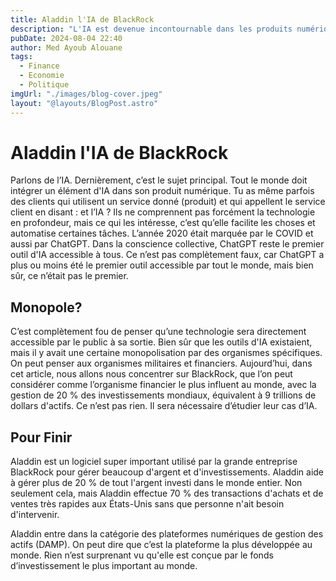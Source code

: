 ```yaml
---
title: Aladdin l'IA de BlackRock
description: "L'IA est devenue incontournable dans les produits numériques, notamment avec l'exemple de ChatGPT. BlackRock utilise Aladdin pour gérer 20 % des investissements mondiaux."
pubDate: 2024-08-04 22:40
author: Med Ayoub Alouane
tags:
  - Finance
  - Economie
  - Politique
imgUrl: "./images/blog-cover.jpeg"
layout: "@layouts/BlogPost.astro"
---
```


# Aladdin l'IA de BlackRock

Parlons de l’IA. Dernièrement, c’est le sujet principal. Tout le monde doit intégrer un élément d'IA dans son produit numérique. Tu as même parfois des clients qui utilisent un service donné (produit) et qui appellent le service client en disant : et l’IA ? Ils ne comprennent pas forcément la technologie en profondeur, mais ce qui les intéresse, c’est qu’elle facilite les choses et automatise certaines tâches. L’année 2020 était marquée par le COVID et aussi par ChatGPT. Dans la conscience collective, ChatGPT reste le premier outil d'IA accessible à tous. Ce n’est pas complètement faux, car ChatGPT a plus ou moins été le premier outil accessible par tout le monde, mais bien sûr, ce n’était pas le premier.

## Monopole?

C’est complètement fou de penser qu’une technologie sera directement accessible par le public à sa sortie. Bien sûr que les outils d'IA existaient, mais il y avait une certaine monopolisation par des organismes spécifiques. On peut penser aux organismes militaires et financiers. Aujourd’hui, dans cet article, nous allons nous concentrer sur BlackRock, que l’on peut considérer comme l’organisme financier le plus influent au monde, avec la gestion de 20 % des investissements mondiaux, équivalent à 9 trillions de dollars d'actifs. Ce n’est pas rien. Il sera nécessaire d’étudier leur cas d’IA.

## Pour Finir

Aladdin est un logiciel super important utilisé par la grande entreprise BlackRock pour gérer beaucoup d'argent et d'investissements. Aladdin aide à gérer plus de 20 % de tout l'argent investi dans le monde entier. Non seulement cela, mais Aladdin effectue 70 % des transactions d'achats et de ventes très rapides aux États-Unis sans que personne n'ait besoin d'intervenir.

Aladdin entre dans la catégorie des plateformes numériques de gestion des actifs (DAMP). On peut dire que c’est la plateforme la plus développée au monde. Rien n’est surprenant vu qu'elle est conçue par le fonds d’investissement le plus important au monde.
